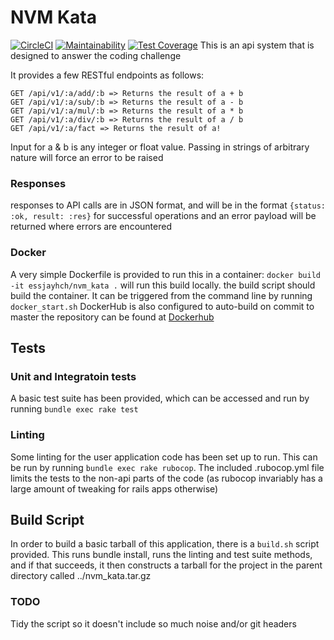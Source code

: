 # NVM Kata
[![CircleCI](https://circleci.com/gh/essjayhch/nvm_kata.svg?style=svg)](https://circleci.com/gh/essjayhch/nvm_kata)
[![Maintainability](https://api.codeclimate.com/v1/badges/fb4b9b7edf7c2ca939c4/maintainability)](https://codeclimate.com/github/essjayhch/nvm_kata/maintainability)
[![Test Coverage](https://api.codeclimate.com/v1/badges/fb4b9b7edf7c2ca939c4/test_coverage)](https://codeclimate.com/github/essjayhch/nvm_kata/test_coverage)
This is an api system that is designed to answer the coding challenge

It provides a few RESTful endpoints as follows:

    GET /api/v1/:a/add/:b => Returns the result of a + b
    GET /api/v1/:a/sub/:b => Returns the result of a - b
    GET /api/v1/:a/mul/:b => Returns the result of a * b
    GET /api/v1/:a/div/:b => Returns the result of a / b
    GET /api/v1/:a/fact => Returns the result of a!

Input for a & b is any integer or float value. Passing in strings of arbitrary nature will force an error to be raised

### Responses
responses to API calls are in JSON format, and will be in the format `{status: :ok, result: :res}` for successful operations and an error payload will be returned where errors are encountered


### Docker
A very simple Dockerfile is provided to run this in a container: `docker build -it essjayhch/nvm_kata .` will run this build locally.
the build script should build the container. It can be triggered from the command line by running `docker_start.sh`
DockerHub is also configured to auto-build on commit to master the repository can be found at [Dockerhub](https://hub.docker.com/r/essjayhch/nvm_kata)

## Tests
### Unit and Integratoin tests
A basic test suite has been provided, which can be accessed and run by running `bundle exec rake test`
### Linting
Some linting for the user application code has been set up to run. This can be run by running `bundle exec rake rubocop`. The included .rubocop.yml file limits the tests to the non-api parts of the code (as rubocop invariably has a large amount of tweaking for rails apps otherwise)

## Build Script
In order to build a basic tarball of this application, there is a `build.sh` script provided. This runs bundle install, runs the linting and test suite methods, and if that succeeds, it then constructs a tarball for the project in the parent directory called ../nvm_kata.tar.gz
### TODO
Tidy the script so it doesn't include so much noise and/or git headers


